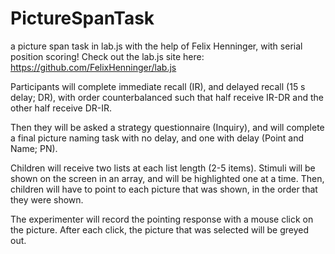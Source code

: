 # PictureSpanTask
a picture span task in lab.js with the help of Felix Henninger, with serial position scoring! Check out the lab.js site here:
https://github.com/FelixHenninger/lab.js


Participants will complete immediate recall (IR), and delayed recall (15 s delay; DR), with order counterbalanced such that half receive IR-DR and the other half receive DR-IR.

Then they will be asked a strategy questionnaire (Inquiry), and will complete a final picture naming task with no delay, and one with delay (Point and Name; PN).

Children will receive two lists at each list length (2-5 items). Stimuli will be shown on the screen in an array, and will be highlighted one at a time. Then, children will have to point to each picture that was shown, in the order that they were shown.

The experimenter will record the pointing response with a mouse click on the picture. After each click, the picture that was selected will be greyed out.
